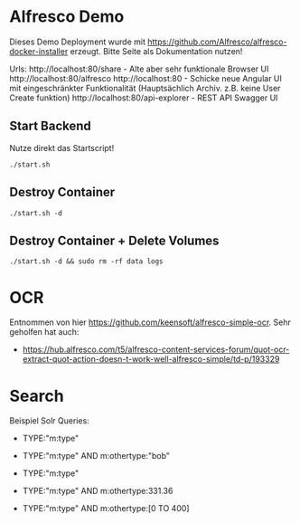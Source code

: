 # Alfresco Demo
Dieses Demo Deployment wurde mit https://github.com/Alfresco/alfresco-docker-installer erzeugt. Bitte Seite als Dokumentation nutzen!

Urls:
http://localhost:80/share - Alte aber sehr funktionale Browser UI
http://localhost:80/alfresco
http://localhost:80 - Schicke neue Angular UI mit eingeschränkter Funktionalität (Hauptsächlich Archiv. z.B. keine User Create funktion)
http://localhost:80/api-explorer - REST API  Swagger UI

## Start Backend
Nutze direkt das Startscript!

```
./start.sh
```

<!-- Danach muss den Volumes die richtigen Rechte gegeben werden! Das ganze muss nur beim ersten Mal durchgeführt werden.

```
./start.sh -d
sudo chown -R 33007 data/solr-data
sudo chown -R 33007 data/alfresco
sudo chown -R 999 logs
./start.sh
``` -->

## Destroy Container

```
./start.sh -d
```

## Destroy Container + Delete Volumes

```
./start.sh -d && sudo rm -rf data logs
```

# OCR
Entnommen von hier https://github.com/keensoft/alfresco-simple-ocr. Sehr geholfen hat auch:

* https://hub.alfresco.com/t5/alfresco-content-services-forum/quot-ocr-extract-quot-action-doesn-t-work-well-alfresco-simple/td-p/193329

# Search
Beispiel Solr Queries:

* TYPE:"m:type"
* TYPE:"m:type" AND m:othertype:"bob"

* TYPE:"m:type"
* TYPE:"m:type" AND m:othertype:331.36
* TYPE:"m:type" AND m:othertype:[0 TO 400]
